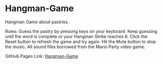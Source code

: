 # Hangman-Game

Hangman Game about pastries.

Rules: Guess the pastry by pressing keys on your keyboard. Keep guessing until the word is complete or your Hangman Strike reaches 6. Click the Reset button to refresh the game and try again. Hit the Mute button to stop the music. All sound files borrowed from the Mario Party video game.

GitHub Pages Link: [Hangman-Game](https://skmanik.github.io/Hangman-Game/)

